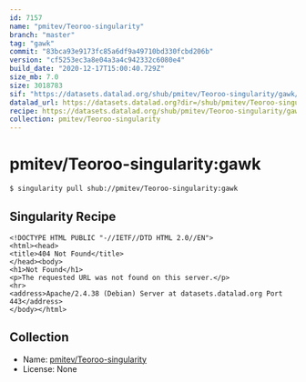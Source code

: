```yaml
---
id: 7157
name: "pmitev/Teoroo-singularity"
branch: "master"
tag: "gawk"
commit: "83bca93e9173fc85a6df9a49710bd330fcbd206b"
version: "cf5253ec3a8e04a3a4c942332c6080e4"
build_date: "2020-12-17T15:00:40.729Z"
size_mb: 7.0
size: 3018783
sif: "https://datasets.datalad.org/shub/pmitev/Teoroo-singularity/gawk/2020-12-17-83bca93e-cf5253ec/cf5253ec3a8e04a3a4c942332c6080e4.sif"
datalad_url: https://datasets.datalad.org?dir=/shub/pmitev/Teoroo-singularity/gawk/2020-12-17-83bca93e-cf5253ec/
recipe: https://datasets.datalad.org/shub/pmitev/Teoroo-singularity/gawk/2020-12-17-83bca93e-cf5253ec/Singularity
collection: pmitev/Teoroo-singularity
---
```


# pmitev/Teoroo-singularity:gawk

```bash
$ singularity pull shub://pmitev/Teoroo-singularity:gawk
```

## Singularity Recipe

```singularity
<!DOCTYPE HTML PUBLIC "-//IETF//DTD HTML 2.0//EN">
<html><head>
<title>404 Not Found</title>
</head><body>
<h1>Not Found</h1>
<p>The requested URL was not found on this server.</p>
<hr>
<address>Apache/2.4.38 (Debian) Server at datasets.datalad.org Port 443</address>
</body></html>
```

## Collection

 - Name: [pmitev/Teoroo-singularity](https://github.com/pmitev/Teoroo-singularity)
 - License: None

